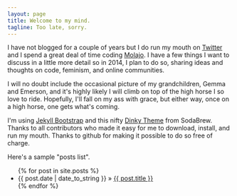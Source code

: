 ```yaml
---
layout: page
title: Welcome to my mind.
tagline: Too late, sorry.
---
```


I have not blogged for a couple of years but I do run my mouth on [Twitter](http://Twitter.com/AmyStephen) and I spend
a great deal of time coding [Molajo](http://github.com/Molajo). I have a few things I want to discuss in a little more
detail so in 2014, I plan to do so, sharing ideas and thoughts on code, feminism, and online communities.

I will no doubt include the occasional picture of my grandchildren, Gemma and Emerson, and it's highly likely I will
climb on top of the high horse I so love to ride. Hopefully, I'll fall on my ass with grace, but either way, once on
a high horse, one gets what's coming.

I'm using [Jekyll Bootstrap](http://jekyllbootstrap.com) and this nifty [Dinky Theme](https://github.com/sodabrew/theme-dinky) from SodaBrew.
Thanks to all contributors who made it easy for me to download, install, and run my mouth. Thanks to github for
making it possible to do so free of charge.

Here's a sample "posts list".

<ul class="posts">
  {% for post in site.posts %}
    <li><span>{{ post.date | date_to_string }}</span> &raquo; <a href="{{ BASE_PATH }}{{ post.url }}">{{ post.title }}</a></li>
  {% endfor %}
</ul>
